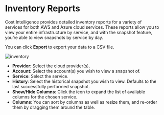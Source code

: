 # Inventory Reports 

Cost Intelligence provides detailed inventory reports for a variety of services for both AWS and Azure cloud services. These reports allow you to view your entire infrastructure by service, and with the snapshot feature, you’re able to view snapshots by service by day.

You can click **Export** to export your data to a CSV file.

![inventory](https://github.com/user-attachments/assets/6a22447c-8b12-4fc2-a029-ade322ef3e59)

* **Provider**: Select the cloud provider(s). 
* **Account**: Select the account(s) you wish to view a snapshot of. 
* **Service**: Select the service. 
* **History**: Select the historical snapshot you wish to view. Defaults to the last successfully performed snapshot. 
* **Show/Hide Columns**: Click the icon to expand the list of available columns for the chosen service. 
* **Columns**: You can sort by columns as well as resize them, and re-order them by dragging them around the table. 

 
